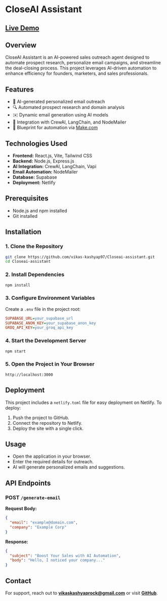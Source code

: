 # CloseAI Assistant

## [Live Demo](https://closeai-assistant.netlify.app/)

## Overview

CloseAI Assistant is an AI-powered sales outreach agent designed to automate prospect research, personalize email campaigns, and streamline the deal-closing process. This project leverages AI-driven automation to enhance efficiency for founders, marketers, and sales professionals.

## Features

- 🚀 AI-generated personalized email outreach
- 🔍 Automated prospect research and domain analysis
- ✉️ Dynamic email generation using AI models
- 🤖 Integration with CrewAI, LangChain, and NodeMailer
- 🔧 Blueprint for automation via [Make.com](https://eu2.make.com/)

## Technologies Used

- **Frontend:** React.js, Vite, Tailwind CSS
- **Backend:** Node.js, Express.js
- **AI Integration:** CrewAI, LangChain, Vapi
- **Email Automation:** NodeMailer
- **Database:** Supabase
- **Deployment:** Netlify

## Prerequisites

- Node.js and npm installed
- Git installed

## Installation

### 1. Clone the Repository
```bash
git clone https://github.com/vikas-kashyap97/Closeai-assistant.git
cd Closeai-assistant
```

### 2. Install Dependencies
```bash
npm install
```

### 3. Configure Environment Variables
Create a `.env` file in the project root:
```ini
SUPABASE_URL=your_supabase_url
SUPABASE_ANON_KEY=your_supabase_anon_key
GROQ_API_KEY=your_groq_api_key
```

### 4. Start the Development Server
```bash
npm start
```

### 5. Open the Project in Your Browser
```
http://localhost:3000
```

## Deployment

This project includes a `netlify.toml` file for easy deployment on Netlify. To deploy:

1. Push the project to GitHub.
2. Connect the repository to Netlify.
3. Deploy the site with a single click.

## Usage

- Open the application in your browser.
- Enter the required details for outreach.
- AI will generate personalized emails and suggestions.

## API Endpoints

### **POST** `/generate-email`
**Request Body:**
```json
{
  "email": "example@domain.com",
  "company": "Example Corp"
}
```
**Response:**
```json
{
  "subject": "Boost Your Sales with AI Automation",
  "body": "Hello, I noticed your company..."
}
```


## Contact

For support, reach out to **vikaskashyaprock@gmail.com** or visit **[GitHub](https://github.com/vikas-kashyap97/Closeai-assistant)**.

